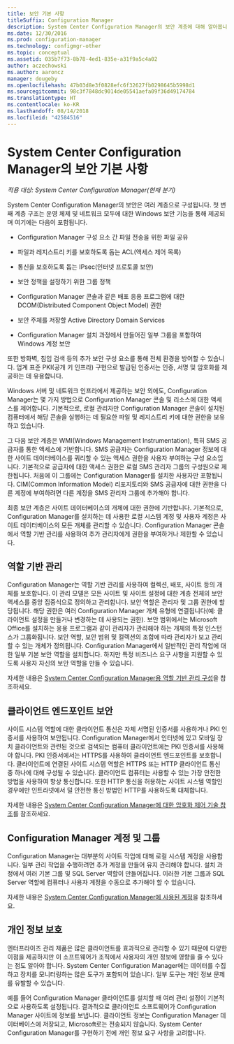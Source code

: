 ```yaml
---
title: 보안 기본 사항
titleSuffix: Configuration Manager
description: System Center Configuration Manager의 보안 계층에 대해 알아봅니다.
ms.date: 12/30/2016
ms.prod: configuration-manager
ms.technology: configmgr-other
ms.topic: conceptual
ms.assetid: 035b7f73-8b78-4ed1-835e-a31f9a5c4a02
author: aczechowski
ms.author: aaroncz
manager: dougeby
ms.openlocfilehash: 47b03d8e3f0828efc6f32627fb0298645b5998d1
ms.sourcegitcommit: 98c3f7848dc9014de05541aefa09f36d49174784
ms.translationtype: HT
ms.contentlocale: ko-KR
ms.lasthandoff: 08/14/2018
ms.locfileid: "42584516"
---
```

# <a name="fundamentals-of-security-for-system-center-configuration-manager"></a>System Center Configuration Manager의 보안 기본 사항

*적용 대상: System Center Configuration Manager(현재 분기)*

System Center Configuration Manager의 보안은 여러 계층으로 구성됩니다. 첫 번째 계층 구조는 운영 체제 및 네트워크 모두에 대한 Windows 보안 기능을 통해 제공되며 여기에는 다음이 포함됩니다.  

-   Configuration Manager 구성 요소 간 파일 전송을 위한 파일 공유  

-   파일과 레지스트리 키를 보호하도록 돕는 ACL(액세스 제어 목록)  

-   통신을 보호하도록 돕는 IPsec(인터넷 프로토콜 보안)  

-   보안 정책을 설정하기 위한 그룹 정책  

-   Configuration Manager 콘솔과 같은 배포 응용 프로그램에 대한 DCOM(Distributed Component Object Model) 권한  

-   보안 주체를 저장할 Active Directory Domain Services  

-   Configuration Manager 설치 과정에서 만들어진 일부 그룹을 포함하여 Windows 계정 보안  

또한 방화벽, 침입 검색 등의 추가 보안 구성 요소를 통해 전체 환경을 방어할 수 있습니다. 업계 표준 PKI(공개 키 인프라) 구현으로 발급된 인증서는 인증, 서명 및 암호화를 제공하는 데 유용합니다.  

Windows 서버 및 네트워크 인프라에서 제공하는 보안 외에도, Configuration Manager는 몇 가지 방법으로 Configuration Manager 콘솔 및 리소스에 대한 액세스를 제어합니다. 기본적으로, 로컬 관리자만 Configuration Manager 콘솔이 설치된 컴퓨터에서 해당 콘솔을 실행하는 데 필요한 파일 및 레지스트리 키에 대한 권한을 보유하고 있습니다.  

그 다음 보안 계층은 WMI(Windows Management Instrumentation), 특히 SMS 공급자를 통한 액세스에 기반합니다. SMS 공급자는 Configuration Manager 정보에 대한 사이트 데이터베이스를 쿼리할 수 있는 액세스 권한을 사용자 부여하는 구성 요소입니다. 기본적으로 공급자에 대한 액세스 권한은 로컬 SMS 관리자 그룹의 구성원으로 제한됩니다. 처음에 이 그룹에는 Configuration Manager를 설치한 사용자만 포함됩니다. CIM(Common Information Model) 리포지토리와 SMS 공급자에 대한 권한을 다른 계정에 부여하려면 다른 계정을 SMS 관리자 그룹에 추가해야 합니다.  

최종 보안 계층은 사이트 데이터베이스의 개체에 대한 권한에 기반합니다. 기본적으로, Configuration Manager를 설치하는 데 사용한 로컬 시스템 계정 및 사용자 계정은 사이트 데이터베이스의 모든 개체를 관리할 수 있습니다. Configuration Manager 콘솔에서 역할 기반 관리를 사용하여 추가 관리자에게 권한을 부여하거나 제한할 수 있습니다.  



## <a name="role-based-administration"></a>역할 기반 관리  
 Configuration Manager는 역할 기반 관리를 사용하여 컬렉션, 배포, 사이트 등의 개체를 보호합니다. 이 관리 모델은 모든 사이트 및 사이트 설정에 대한 계층 전체의 보안 액세스를 중앙 집중식으로 정의하고 관리합니다. 보안 역할은 관리자 및 그룹 권한에 할당됩니다. 해당 권한은 여러 Configuration Manager 개체 유형에 연결됩니다(예: 클라이언트 설정을 만들거나 변경하는 데 사용되는 권한). 보안 범위에서는 Microsoft Office를 설치하는 응용 프로그램과 같이 관리자가 관리해야 하는 개체의 특정 인스턴스가 그룹화됩니다. 보안 역할, 보안 범위 및 컬렉션의 조합에 따라 관리자가 보고 관리할 수 있는 개체가 정의됩니다. Configuration Manager에서 일반적인 관리 작업에 대한 일부 기본 보안 역할을 설치합니다. 하지만 특정 비즈니스 요구 사항을 지원할 수 있도록 사용자 자신의 보안 역할을 만들 수 있습니다.  

 자세한 내용은 [System Center Configuration Manager용 역할 기반 관리 구성](../../core/servers/deploy/configure/configure-role-based-administration.md)을 참조하세요.  

## <a name="securing-client-endpoints"></a>클라이언트 엔드포인트 보안  
 사이트 시스템 역할에 대한 클라이언트 통신은 자체 서명된 인증서를 사용하거나 PKI 인증서를 사용하여 보안됩니다. Configuration Manager에서 인터넷에 있고 모바일 장치 클라이언트와 관련된 것으로 검색되는 컴퓨터 클라이언트에는 PKI 인증서를 사용해야 합니다. PKI 인증서에서는 HTTPS를 사용하여 클라이언트 엔드포인트를 보호합니다. 클라이언트에 연결된 사이트 시스템 역할은 HTTPS 또는 HTTP 클라이언트 통신 중 하나에 대해 구성될 수 있습니다. 클라이언트 컴퓨터는 사용할 수 있는 가장 안전한 방법을 사용하여 항상 통신합니다. 또한 HTTP 통신을 허용하는 사이트 시스템 역할인 경우에만 인트라넷에서 덜 안전한 통신 방법인 HTTP를 사용하도록 대체합니다.  

 자세한 내용은 [System Center Configuration Manager에 대한 암호화 제어 기술 참조](../../protect/deploy-use/cryptographic-controls-technical-reference.md)를 참조하세요.  

## <a name="configuration-manager-accounts-and-groups"></a>Configuration Manager 계정 및 그룹  
 Configuration Manager는 대부분의 사이트 작업에 대해 로컬 시스템 계정을 사용합니다. 일부 관리 작업을 수행하려면 추가 계정을 만들어 유지 관리해야 합니다. 설치 과정에서 여러 기본 그룹 및 SQL Server 역할이 만들어집니다. 이러한 기본 그룹과 SQL Server 역할에 컴퓨터나 사용자 계정을 수동으로 추가해야 할 수 있습니다.  

 자세한 내용은 [System Center Configuration Manager에 사용된 계정](../../core/plan-design/hierarchy/accounts.md)을 참조하세요.  

## <a name="privacy"></a>개인 정보 보호  
 엔터프라이즈 관리 제품은 많은 클라이언트를 효과적으로 관리할 수 있기 때문에 다양한 이점을 제공하지만 이 소프트웨어가 조직에서 사용자의 개인 정보에 영향을 줄 수 있다는 점도 알아야 합니다. System Center Configuration Manager에는 데이터를 수집하고 장치를 모니터링하는 많은 도구가 포함되어 있습니다. 일부 도구는 개인 정보 문제를 유발할 수 있습니다.  

 예를 들어 Configuration Manager 클라이언트를 설치할 때 여러 관리 설정이 기본적으로 사용하도록 설정됩니다. 결과적으로 클라이언트 소프트웨어가 Configuration Manager 사이트에 정보를 보냅니다. 클라이언트 정보는 Configuration Manager 데이터베이스에 저장되고, Microsoft로는 전송되지 않습니다. System Center Configuration Manager를 구현하기 전에 개인 정보 요구 사항을 고려합니다.  
